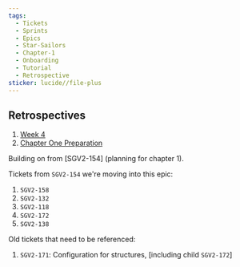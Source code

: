 ```yaml
---
tags:
  - Tickets
  - Sprints
  - Epics
  - Star-Sailors
  - Chapter-1
  - Onboarding
  - Tutorial
  - Retrospective
sticker: lucide//file-plus
---
```

## Retrospectives
1. [Week 4](https://signalk.atlassian.net/wiki/spaces/AGP/whiteboard/46530568)
2. [Chapter One Preparation](https://signalk.atlassian.net/wiki/spaces/AGP/whiteboard/46497803) 

Building on from [SGV2-154] (planning for chapter 1).

Tickets from `SGV2-154` we're moving into this epic:
1. `SGV2-158` 
2. `SGV2-132`
3. `SGV2-118`
4. `SGV2-172`
5. `SGV2-138`

Old tickets that need to be referenced:
1. `SGV2-171`: Configuration for structures, [including child `SGV2-172`] 